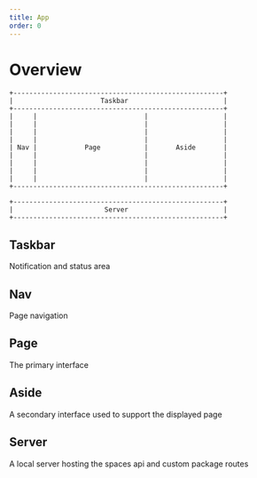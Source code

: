 ```yaml
---
title: App
order: 0
---
```


# Overview

````text
+-----------------------------------------------------+
|                      Taskbar                        |
+-----------------------------------------------------+
|     |                           |                   |
|     |                           |                   |
|     |                           |                   |
|     |                           |                   |
| Nav |            Page           |       Aside       |
|     |                           |                   |
|     |                           |                   |
|     |                           |                   |
|     |                           |                   |
+-----------------------------------------------------+

+-----------------------------------------------------+
|                       Server                        |
+-----------------------------------------------------+
````

## Taskbar
Notification and status area

## Nav
Page navigation

## Page
The primary interface

## Aside
A secondary interface used to support the displayed page

## Server
A local server hosting the spaces api and custom package routes
